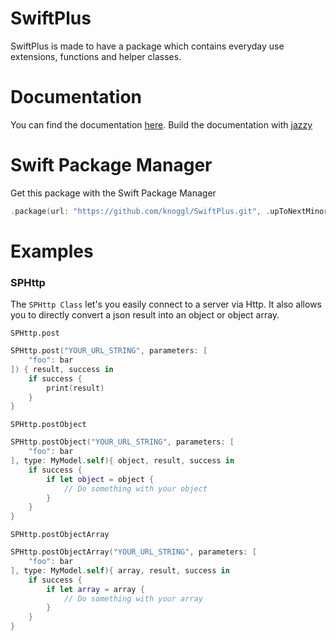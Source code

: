 # SwiftPlus
SwiftPlus is made to have a package which contains everyday use extensions, functions and helper classes.

# Documentation
You can find the documentation [here](https://knoggl.github.io/SwiftPlus/).
Build the documentation with [jazzy](https://github.com/realm/jazzy)

# Swift Package Manager
Get this package with the Swift Package Manager
```swift
.package(url: "https://github.com/knoggl/SwiftPlus.git", .upToNextMinor(from: "1.0.1")),
```

# Examples

### SPHttp
The ``SPHttp Class`` let's you easily connect to a server via Http. It also allows you to directly convert a json result into an object or object array.

``SPHttp.post``
```swift
SPHttp.post("YOUR_URL_STRING", parameters: [
    "foo": bar
]) { result, success in
    if success {
        print(result)
    }
}
```

``SPHttp.postObject``
```swift
SPHttp.postObject("YOUR_URL_STRING", parameters: [
    "foo": bar
], type: MyModel.self){ object, result, success in
    if success {
        if let object = object {
            // Do something with your object
        }
    }
}
```

``SPHttp.postObjectArray``
```swift
SPHttp.postObjectArray("YOUR_URL_STRING", parameters: [
    "foo": bar
], type: MyModel.self){ array, result, success in
    if success {
        if let array = array {
            // Do something with your array
        }
    }
}
```
